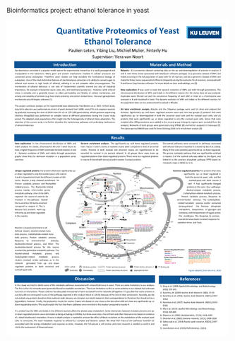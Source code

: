 Bioinformatics project: ethanol tolerance in yeast

<img src="https://github.com/Finterly/IBP_Yeast/blob/master/Yeast_Poster.png">
